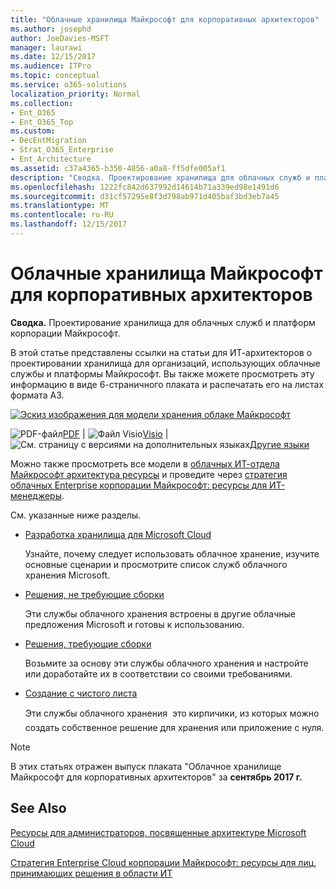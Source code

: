 ```yaml
---
title: "Облачные хранилища Майкрософт для корпоративных архитекторов"
ms.author: josephd
author: JoeDavies-MSFT
manager: laurawi
ms.date: 12/15/2017
ms.audience: ITPro
ms.topic: conceptual
ms.service: o365-solutions
localization_priority: Normal
ms.collection:
- Ent_O365
- Ent_O365_Top
ms.custom:
- DecEntMigration
- Strat_O365_Enterprise
- Ent_Architecture
ms.assetid: c37a4365-b350-4856-a0a8-ff5dfe005af1
description: "Сводка. Проектирование хранилища для облачных служб и платформ корпорации Майкрософт."
ms.openlocfilehash: 1222fc842d637992d14614b71a339ed98e1491d6
ms.sourcegitcommit: d31cf57295e8f3d798ab971d405baf3bd3eb7a45
ms.translationtype: MT
ms.contentlocale: ru-RU
ms.lasthandoff: 12/15/2017
---
```

# <a name="microsoft-cloud-storage-for-enterprise-architects"></a>Облачные хранилища Майкрософт для корпоративных архитекторов

 **Сводка.** Проектирование хранилища для облачных служб и платформ корпорации Майкрософт.
  
В этой статье представлены ссылки на статьи для ИТ-архитекторов о проектировании хранилища для организаций, использующих облачные службы и платформы Майкрософт. Вы также можете просмотреть эту информацию в виде 6-страничного плаката и распечатать его на листах формата A3.
  
[![Эскиз изображения для модели хранения облаке Майкрософт](images/0d4e2eb9-1109-4b3b-bf9e-2f3eff2e2cc4.png)  
](https://www.microsoft.com/download/details.aspx?id=49552)
  
![PDF-файл](images/ITPro_Other_PDFicon.png)[PDF](https://go.microsoft.com/fwlink/p/?linkid=842079) | ![Файл Visio](images/ITPro_Other_VisioIcon.jpg)[Visio](https://go.microsoft.com/fwlink/p/?linkid=842080) | ![См. страницу с версиями на дополнительных языках](images/e16c992d-b0f8-48ae-bf44-db7a9fcaab9e.png)[Другие языки](https://www.microsoft.com/download/details.aspx?id=49552)
  
Можно также просмотреть все модели в [облачных ИТ-отдела Майкрософт архитектура ресурсы](microsoft-cloud-it-architecture-resources.md) и проведите через [стратегия облачных Enterprise корпорации Майкрософт: ресурсы для ИТ-менеджеры](https://aka.ms/cloudarchitecture).
  
См. указанные ниже разделы.
  
- [Разработка хранилища для Microsoft Cloud](designing-storage-for-the-microsoft-cloud.md)
    
    Узнайте, почему следует использовать облачное хранение, изучите основные сценарии и просмотрите список служб облачного хранения Microsoft.
    
- [Решения, не требующие сборки](move-in-ready.md)
    
    Эти службы облачного хранения встроены в другие облачные предложения Microsoft и готовы к использованию.
    
- [Решения, требующие сборки](some-assembly-required.md)
    
    Возьмите за основу эти службы облачного хранения и настройте или доработайте их в соответствии со своими требованиями.
    
- [Создание с чистого листа](build-from-the-ground-up.md)
    
    Эти службы облачного хранения  это кирпичики, из которых можно создать собственное решение для хранения или приложение с нуля.
    
> [!NOTE]
> В этих статьях отражен выпуск плаката "Облачное хранилище Майкрософт для корпоративных архитекторов" за **сентябрь 2017 г.**
  
## <a name="see-also"></a>See Also

[Ресурсы для администраторов, посвященные архитектуре Microsoft Cloud](microsoft-cloud-it-architecture-resources.md)

[Стратегия Enterprise Cloud корпорации Майкрософт: ресурсы для лиц, принимающих решения в области ИТ](https://sway.com/FJ2xsyWtkJc2taRD)



